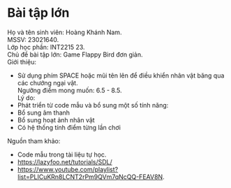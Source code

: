 # Bài tập lớn
 Họ và tên sinh viên: Hoàng Khánh Nam.  
 MSSV: 23021640.  
 Lớp học phần: INT2215 23.  
 Chủ đề bài tập lớn: Game Flappy Bird đơn giản.  
 Giới thiệu:  
 + Sử dụng phím SPACE hoặc mũi tên lên để điều khiển nhân vật băng qua các chướng ngại vật.  
 Ngưỡng điểm mong muốn: 6.5 - 8.5.  
 Lý do:
 + Phát triển từ code mẫu và bổ sung một số tính năng:
 + Bổ sung âm thanh
 + Bổ sung hoạt ảnh nhân vật
 + Có hệ thống tính điểm từng lần chơi  
 
 Nguồn tham khảo:
 - Code mẫu trong tài liệu tự học.
 - https://lazyfoo.net/tutorials/SDL/
 - https://www.youtube.com/playlist?list=PLICuKRn8LCNT2rPm9QVm7qNcQQ-FEAV8N.
